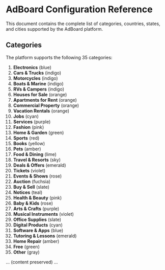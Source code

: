 # AdBoard Configuration Reference

This document contains the complete list of categories, countries, states, and cities supported by the AdBoard platform.

## Categories

The platform supports the following 35 categories:

1. **Electronics** (blue)
2. **Cars & Trucks** (indigo)
3. **Motorcycles** (indigo)
4. **Boats & Marine** (indigo)
5. **RVs & Campers** (indigo)
6. **Houses for Sale** (orange)
7. **Apartments for Rent** (orange)
8. **Commercial Property** (orange)
9. **Vacation Rentals** (orange)
10. **Jobs** (cyan)
11. **Services** (purple)
12. **Fashion** (pink)
13. **Home & Garden** (green)
14. **Sports** (red)
15. **Books** (yellow)
16. **Pets** (amber)
17. **Food & Dining** (lime)
18. **Travel & Resorts** (sky)
19. **Deals & Offers** (emerald)
20. **Tickets** (violet)
21. **Events & Shows** (rose)
22. **Auction** (fuchsia)
23. **Buy & Sell** (slate)
24. **Notices** (teal)
25. **Health & Beauty** (pink)
26. **Baby & Kids** (rose)
27. **Arts & Crafts** (purple)
28. **Musical Instruments** (violet)
29. **Office Supplies** (slate)
30. **Digital Products** (cyan)
31. **Software & Apps** (blue)
32. **Tutoring & Lessons** (emerald)
33. **Home Repair** (amber)
34. **Free** (green)
35. **Other** (gray)

... (content preserved) ...
